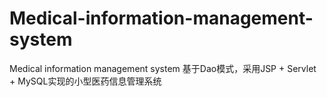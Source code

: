 # Medical-information-management-system
Medical information management system
基于Dao模式，采用JSP + Servlet + MySQL实现的小型医药信息管理系统

